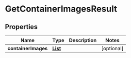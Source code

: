 

# GetContainerImagesResult


## Properties

| Name | Type | Description | Notes |
|------------ | ------------- | ------------- | -------------|
|**containerImages** | [**List**](List.md) |  |  [optional] |



